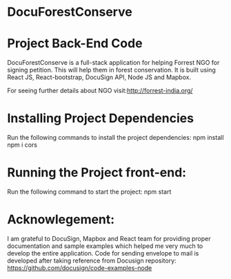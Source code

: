 # DocuForestConserve
# Project Back-End Code
DocuForestConserve is a full-stack application for helping Forrest NGO for signing petition. This will help them in forest conservation. It is built using React JS, React-bootstrap, DocuSign API, Node JS and Mapbox.

For seeing further details about NGO visit:http://forrest-india.org/

# Installing Project Dependencies
Run the following commands to install the project dependencies:
npm install
npm i cors

# Running the Project front-end:
Run the following command to start the project:
npm start

# Acknowlegement: 
I am grateful to DocuSign, Mapbox and React team for providing proper documentation and sample examples which helped me very much to develop the entire application.
Code for sending envelope to mail is developed after taking reference from Docusign repository: https://github.com/docusign/code-examples-node
